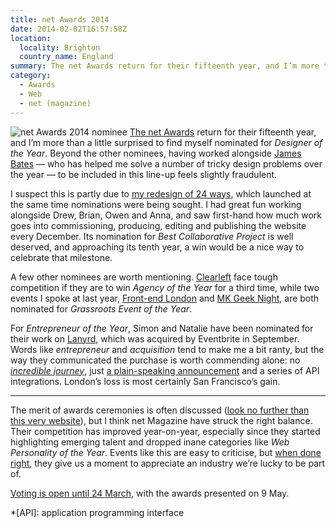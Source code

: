 ```yaml
---
title: net Awards 2014
date: 2014-02-02T16:57:58Z
location:
  locality: Brighton
  country_name: England
summary: The net Awards return for their fifteenth year, and I’m more than a little surprised to be nominated for Designer of the Year.
category:
  - Awards
  - Web
  - net (magazine)
---
```

![net Awards 2014 nominee](net_awards_nominee.png) [The net Awards][1] return for their fifteenth year, and I’m more than a little surprised to find myself nominated for *Designer of the Year*. Beyond the other nominees, having worked alongside [James Bates][2] — who has helped me solve a number of tricky design problems over the year — to be included in this line-up feels slightly fraudulent.

I suspect this is partly due to [my redesign of 24 ways][3], which launched at the same time nominations were being sought. I had great fun working alongside Drew, Brian, Owen and Anna, and saw first-hand how much work goes into commissioning, producing, editing and publishing the website every December. Its nomination for *Best Collaborative Project* is well deserved, and approaching its tenth year, a win would be a nice way to celebrate that milestone.

A few other nominees are worth mentioning. [Clearleft][4] face tough competition if they are to win *Agency of the Year* for a third time, while two events I spoke at last year, [Front-end London][5] and [MK Geek Night][6], are both nominated for *Grassroots Event of the Year*.

For *Entrepreneur of the Year*, Simon and Natalie have been nominated for their work on [Lanyrd][7], which was acquired by Eventbrite in September. Words like *entrepreneur* and *acquisition* tend to make me a bit ranty, but the way they communicated the purchase is worth commending alone: no *[incredible journey][8]*, just [a plain-speaking announcement][9] and a series of API integrations. London’s loss is most certainly San Francisco’s gain.

***

The merit of awards ceremonies is often discussed ([look no further than this very website][10]), but I think net Magazine have struck the right balance. Their competition has improved year-on-year, especially since they started highlighting emerging talent and dropped inane categories like *Web Personality of the Year*. Events like this are easy to criticise, but [when done right][11], they give us a moment to appreciate an industry we’re lucky to be part of.

[Voting is open until 24 March][1], with the awards presented on 9 May.

[1]: https://thenetawards.com/
[2]: https://clearleft.com/is/james-bates
[3]: /2013/12/redesigning_24_ways
[4]: https://clearleft.com
[5]: http://www.frontendlondon.co.uk
[6]: http://mkgeeknight.co.uk
[7]: http://lanyrd.com
[8]: http://ourincrediblejourney.tumblr.com
[9]: http://lanyrd.com/blog/2013/eventbrite/
[10]: /2013/01/ubelly
[11]: http://www.creativebloq.com/netmag/why-diversity-matters-web-design-industry-11410554

*[API]: application programming interface
